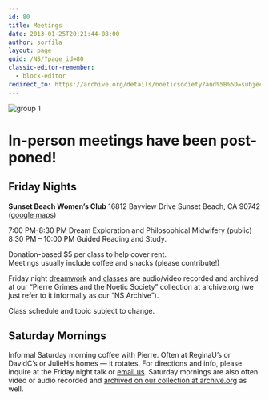 ```yaml
---
id: 80
title: Meetings
date: 2013-01-25T20:21:44-08:00
author: sorfila
layout: page
guid: /NS/?page_id=80
classic-editor-remember:
  - block-editor
redirect_to: https://archive.org/details/noeticsociety?and%5B%5D=subject%3ANSDRM&sin=&sort=-date
---
```

<img class="alignnone size-large wp-image-206" src="/assets/images/wp-content/uploads/2013/03/group-1-940x624.jpg" alt="group 1" width="850" height="564" srcset="/assets/images/wp-content/uploads/2013/03/group-1-940x624.jpg 940w, /wp-content/uploads/2013/03/group-1-451x300.jpg 451w" sizes="(max-width: 850px) 100vw, 850px" />


# In-person meetings have been post-poned!



## **Friday Nights**

**Sunset Beach Women&#8217;s Club**
16812 Bayview Drive
Sunset Beach, CA 90742 ([google maps](https://www.google.com/maps/place/16812+Bayview+Dr,+Huntington+Beach,+CA+92649/@33.7186672,-118.0720566,17z/data=!3m1!4b1!4m5!3m4!1s0x80dd250b73323a3b:0x3a6c6d3a652554f8!8m2!3d33.7186672!4d-118.0698679))

7:00 PM-8:30 PM Dream Exploration and Philosophical Midwifery (public)
8:30 PM &#8211; 10:00 PM Guided Reading and Study.

Donation-based $5 per class to help cover rent.  
Meetings usually include coffee and snacks (please contribute!)

Friday night [dreamwork](https://archive.org/details/noeticsociety?and%5B%5D=subject%3ANSDRM&sin=&sort=-date) and [classes](https://archive.org/details/noeticsociety?and%5B%5D=subject%3ANSFRI&sin=&sort=-date) are audio/video recorded and archived at our &#8220;Pierre Grimes and the Noetic Society&#8221; collection at archive.org (we just refer to it informally as our &#8220;NS Archive&#8221;).

Class schedule and topic subject to change.

## **Saturday Mornings**

Informal Saturday morning coffee with Pierre. Often at ReginaU&#8217;s or DavidC&#8217;s or JulieH&#8217;s homes &#8212; it rotates. For directions and info, please inquire at the Friday night talk or [email us](mailto:info@noeticsociety.org). Saturday mornings are also often video or audio recorded and [archived on our collection at archive.org](https://archive.org/details/noeticsociety?and%5B%5D=subject%3ANSSAT&sin=&sort=-date) as well.
